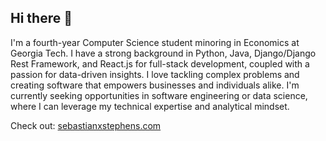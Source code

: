## Hi there 👋

<!--
**step021/step021** is a ✨ _special_ ✨ repository because its `README.md` (this file) appears on your GitHub profile.

Here are some ideas to get you started:

- 🔭 I’m currently working on ...
- 🌱 I’m currently learning ...
- 👯 I’m looking to collaborate on ...
- 🤔 I’m looking for help with ...
- 💬 Ask me about ...
- 📫 How to reach me: ...
- 😄 Pronouns: ...
- ⚡ Fun fact: ...
-->
I'm a fourth-year Computer Science student minoring in Economics at Georgia Tech. I have a strong background in Python, Java, Django/Django Rest Framework, and React.js for full-stack development, coupled with a passion for data-driven insights. I love tackling complex problems and creating software that empowers businesses and individuals alike. I'm currently seeking opportunities in software engineering or data science, where I can leverage my technical expertise and analytical mindset. 

Check out: <a href = "https://sebastianxstephens.com">sebastianxstephens.com</a>
